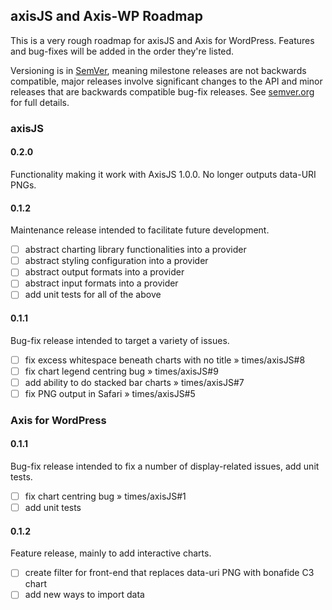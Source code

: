 ## axisJS and Axis-WP Roadmap

This is a very rough roadmap for axisJS and Axis for WordPress. Features and
bug-fixes will be added in the order they're listed.

Versioning is in [SemVer](http://www.semver.org), meaning milestone releases are
not backwards compatible, major releases involve significant changes to the API
and minor releases that are backwards compatible bug-fix releases.
See [semver.org](http://semver.org) for full details.

### axisJS

#### 0.2.0

Functionality making it work with AxisJS 1.0.0. No longer outputs data-URI PNGs.

#### 0.1.2

Maintenance release intended to facilitate future development.

- [ ] abstract charting library functionalities into a provider
- [ ] abstract styling configuration into a provider
- [ ] abstract output formats into a provider
- [ ] abstract input formats into a provider
- [ ] add unit tests for all of the above

#### 0.1.1

Bug-fix release intended to target a variety of issues.

- [ ] fix excess whitespace beneath charts with no title » times/axisJS#8
- [ ] fix chart legend centring bug » times/axisJS#9
- [ ] add ability to do stacked bar charts » times/axisJS#7
- [ ] fix PNG output in Safari » times/axisJS#5

### Axis for WordPress

#### 0.1.1

Bug-fix release intended to fix a number of display-related issues, add unit
tests.

- [ ] fix chart centring bug » times/axisJS#1
- [ ] add unit tests

#### 0.1.2

Feature release, mainly to add interactive charts.

- [ ] create filter for front-end that replaces data-uri PNG with bonafide C3 chart
- [ ] add new ways to import data
